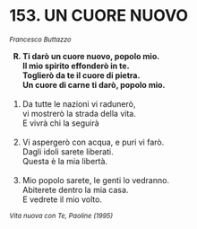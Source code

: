 # 153. UN CUORE NUOVO

<sub><i>Francesco Buttazzo</i></sub>
<ol>
	<b><li type="A" value="18">Ti darò un cuore nuovo, popolo mio.<br>
		Il mio spirito effonderò in te.<br>
		Toglierò da te il cuore di pietra.<br>
		Un cuore di carne ti darò, popolo mio.</li></b><br>
	<li value="1">Da tutte le nazioni vi radunerò,<br>
		vi mostrerò la strada della vita.<br>
		E vivrà chi la seguirà</li><br>
	<li>Vi aspergerò con acqua, e puri vi farò.<br>
		Dagli idoli sarete liberati.<br>
		Questa è la mia libertà.</li><br>
	<li>Mio popolo sarete, le genti lo vedranno.<br>
		Abiterete dentro la mia casa.<br>
		E vedrete il mio volto.</li>
</ol>
<sub><i>Vita nuova con Te, Paoline (1995)</i></sub>
